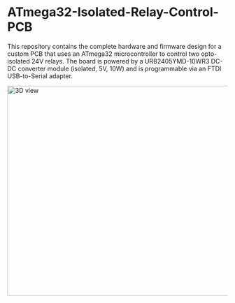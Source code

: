 # ATmega32-Isolated-Relay-Control-PCB
This repository contains the complete hardware and firmware design for a custom PCB that uses an ATmega32 microcontroller to control two opto-isolated 24V relays. The board is powered by a URB2405YMD-10WR3 DC-DC converter module (isolated, 5V, 10W) and is programmable via an FTDI USB-to-Serial adapter.

<img width="544" height="481" alt="3D view" src="https://github.com/user-attachments/assets/0451c3b4-dd1d-4c89-a80f-42efa399d3b3" />
